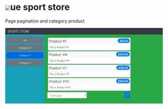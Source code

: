 # <img src="https://ru.vuejs.org/images/logo.png" height="35">ue sport store

Page pagination and category product
  
![simple-cathegory-pagination](./snapshots/1.simple-cathegory-pagination.jpg)


